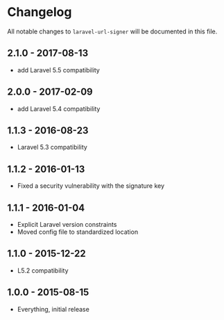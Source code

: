 # Changelog

All notable changes to `laravel-url-signer` will be documented in this file.

## 2.1.0 - 2017-08-13

- add Laravel 5.5 compatibility

## 2.0.0 - 2017-02-09

- add Laravel 5.4 compatibility

## 1.1.3 - 2016-08-23

- Laravel 5.3 compatibility

## 1.1.2 - 2016-01-13

- Fixed a security vulnerability with the signature key

## 1.1.1 - 2016-01-04

- Explicit Laravel version constraints
- Moved config file to standardized location

## 1.1.0 - 2015-12-22

- L5.2 compatibility

## 1.0.0 - 2015-08-15

- Everything, initial release
